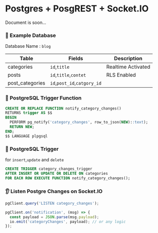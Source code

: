 # Postgres + PosgREST + Socket.IO

Document is soon...

### 💾 Example Database

Database Name : `blog`

| Table | Fields | Description |
| ------ | ------ | ------ |
| categories | `id`,`title` | Realtime Activated |
| posts | `id`,`title`,`contet` | RLS Enabled |
| post_categories | `id`,`post_id`,`catgory_id` |  |


### 🔨 PostgreSQL Trigger Function

```sql
CREATE OR REPLACE FUNCTION notify_category_changes()
RETURNS trigger AS $$
BEGIN
  PERFORM pg_notify('category_changes', row_to_json(NEW)::text);
  RETURN NEW;
END;
$$ LANGUAGE plpgsql
```

### 🔨 PostgreSQL Trigger

for `insert`,`update` and `delete`

```sql
CREATE TRIGGER category_changes_trigger
AFTER INSERT OR UPDATE OR DELETE ON categories
FOR EACH ROW EXECUTE FUNCTION notify_category_changes();
```

### 👂 Listen Postgre Changes on Socket.IO

```js
pgClient.query('LISTEN category_changes');

pgClient.on('notification', (msg) => {
  const payload = JSON.parse(msg.payload);
  io.emit('categoryChanges', payload); // or any logic
});
```
